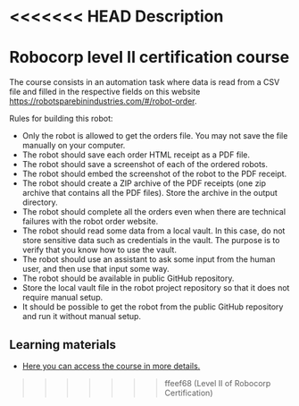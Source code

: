 <<<<<<< HEAD
Description
=======
# Robocorp level II certification course

The course consists in an automation task where data is read from a CSV file and filled in the respective fields on this website https://robotsparebinindustries.com/#/robot-order.

Rules for building this robot:

- Only the robot is allowed to get the orders file. You may not save the file manually on your computer.
- The robot should save each order HTML receipt as a PDF file.
- The robot should save a screenshot of each of the ordered robots.
- The robot should embed the screenshot of the robot to the PDF receipt.
- The robot should create a ZIP archive of the PDF receipts (one zip archive that contains all the PDF files). Store the archive in the output directory.
- The robot should complete all the orders even when there are technical failures with the robot order website.
- The robot should read some data from a local vault. In this case, do not store sensitive data such as credentials in the vault. The purpose is to verify that you know how to use the vault.
- The robot should use an assistant to ask some input from the human user, and then use that input some way.
- The robot should be available in public GitHub repository.
- Store the local vault file in the robot project repository so that it does not require manual setup.
- It should be possible to get the robot from the public GitHub repository and run it without manual setup.


## Learning materials

- [Here you can access the course in more details.](https://robocorp.com/docs/courses/build-a-robot)
>>>>>>> ffeef68 (Level II of Robocorp Certification)
